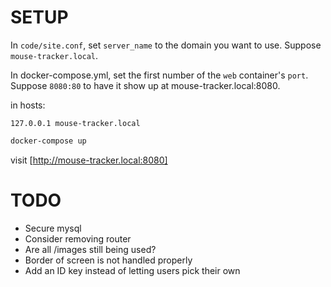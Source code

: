 # SETUP

In `code/site.conf`, set `server_name` to the domain you want to use. Suppose `mouse-tracker.local`.

In docker-compose.yml, set the first number of the `web` container's `port`. Suppose `8080:80` to have it show up at mouse-tracker.local:8080.

in hosts:
```
127.0.0.1 mouse-tracker.local
```

```bash
docker-compose up
```

visit [http://mouse-tracker.local:8080]

# TODO
- Secure mysql
- Consider removing router
- Are all /images still being used?
- Border of screen is not handled properly
- Add an ID key instead of letting users pick their own